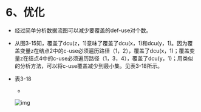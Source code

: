 # 6、优化

- 经过简单分析数据流图可以减少要覆盖的def-use对个数。

- 从图3-15知，覆盖了dcu(z，1)意味了覆盖了dcu(x，1)和dcu(y，1)。因为覆盖变量z在结点2中的c-use必须遍历路径（1，2），覆盖了dcu(x，1)；覆盖变量z在结点4中的c-use必须遍历路径（1，3，4），覆盖了dcu(y，1)；用类似的分析方法，可以将c-use覆盖减少到最小集。见表3-18所示。

- 表3-18

  - 

    ![img](https://mubu.com/document_image/2a04ac9f-8215-456d-9663-5532ae2424e5-4644403.jpg)